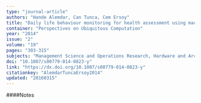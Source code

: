 ```yaml
---
type: "journal-article"
authors: "Hande Alemdar, Can Tunca, Cem Ersoy"
title: "Daily life behaviour monitoring for health assessment using machine learning: bridging the gap between domains"
container: "Perspectives on Ubiquitous Computation"
year: "2014"
issue: "2"
volume: "19"
pages: "303-315"
subjects: "Management Science and Operations Research, Hardware and Architecture, Computer Science Applications"
doi: "10.1007/s00779-014-0823-y"
link: "https://dx.doi.org/10.1007/s00779-014-0823-y"
citationkey: "AlemdarTuncaErsoy2014"
updated: "20160315"
---
```


####Notes
